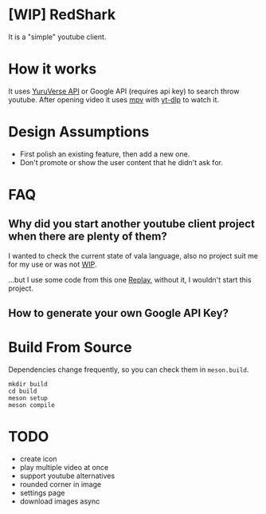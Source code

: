 # [WIP] RedShark
It is a "simple" youtube client.

# How it works
It uses [YuruVerse API](https://funami.tech) or Google API (requires api key) to search throw youtube.
After opening video it uses [mpv](https://mpv.io) with [yt-dlp](https://github.com/yt-dlp/yt-dlp) to watch it.

# Design Assumptions
* First polish an existing feature,
then add a new one.
* Don't promote or show the user content that he didn't ask for.

# FAQ
## Why did you start another youtube client project when there are plenty of them?
I wanted to check the current state of vala language, also no project suit me for my use or was not [WIP](https://dont-ship.it/).

...but I use some code from this one [Replay](https://github.com/nahuelwexd/Replay), without it, I wouldn't start this project.
## How to generate your own Google API Key?

# Build From Source
Dependencies change frequently,
so you can check them in `meson.build`.

```
mkdir build
cd build
meson setup
meson compile
```

# TODO
* create icon 
* play multiple video at once
* support youtube alternatives
* rounded corner in image
* settings page
* download images async

